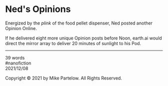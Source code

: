 # Ned's Opinions

Energized by the _plink_ of the food pellet dispenser, Ned posted another Opinion Online.

If he delivered eight more unique Opinion posts before Noon, earth.ai would direct the mirror array to deliver 20 minutes of sunlight to his Pod.

---

39 words  
#nanofiction  
2021/12/08

Copyright © 2021 by Mike Partelow. All Rights Reserved.  